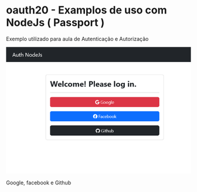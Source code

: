 # oauth20 - Examplos de uso com NodeJs ( Passport )
Exemplo utilizado para aula de Autenticação e Autorização 

![Oauth](https://raw.githubusercontent.com/cleisoncarlos/oauth-NodeJs/main/print.png)

Google, facebook e Github
